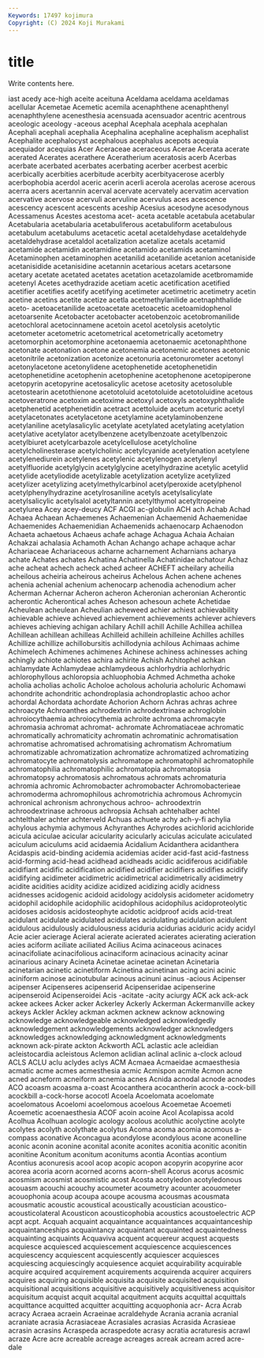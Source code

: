 ```yaml
---
Keywords: 17497 kojimura
Copyright: (C) 2024 Koji Murakami
---
```


# title

Write contents here.



iast acedy ace-high aceite aceituna
Aceldama aceldama aceldamas acellular Acemetae Acemetic acemila acenaphthene acenaphthenyl acenaphthylene
acenesthesia acensuada acensuador acentric acentrous aceologic aceology -aceous acephal Acephala
acephala acephalan Acephali acephali acephalia Acephalina acephaline acephalism acephalist Acephalite
acephalocyst acephalous acephalus acepots acequia acequiador acequias Acer Aceraceae aceraceous
Acerae Acerata acerate acerated Acerates acerathere Aceratherium aceratosis acerb Acerbas
acerbate acerbated acerbates acerbating acerber acerbest acerbic acerbically acerbities acerbitude
acerbity acerbityacerose acerbly acerbophobia acerdol aceric acerin acerli acerola acerolas
acerose acerous acerra acers acertannin acerval acervate acervately acervatim acervation
acervative acervose acervuli acervuline acervulus aces acescence acescency acescent acescents
aceship Acesius acesodyne acesodynous Acessamenus Acestes acestoma acet- aceta acetable
acetabula acetabular Acetabularia acetabularia acetabuliferous acetabuliform acetabulous acetabulum acetabulums acetacetic
acetal acetaldehydase acetaldehyde acetaldehydrase acetaldol acetalization acetalize acetals acetamid acetamide
acetamidin acetamidine acetamido acetamids acetaminol Acetaminophen acetaminophen acetanilid acetanilide acetanion
acetaniside acetanisidide acetanisidine acetannin acetarious acetars acetarsone acetary acetate acetated
acetates acetation acetazolamide acetbromamide acetenyl Acetes acethydrazide acetiam acetic acetification
acetified acetifier acetifies acetify acetifying acetimeter acetimetric acetimetry acetin acetine
acetins acetite acetize acetla acetmethylanilide acetnaphthalide aceto- acetoacetanilide acetoacetate acetoacetic
acetoamidophenol acetoarsenite Acetobacter acetobacter acetobenzoic acetobromanilide acetochloral acetocinnamene acetoin acetol
acetolysis acetolytic acetometer acetometric acetometrical acetometrically acetometry acetomorphin acetomorphine acetonaemia
acetonaemic acetonaphthone acetonate acetonation acetone acetonemia acetonemic acetones acetonic acetonitrile
acetonization acetonize acetonuria acetonurometer acetonyl acetonylacetone acetonylidene acetophenetide acetophenetidin acetophenetidine
acetophenin acetophenine acetophenone acetopiperone acetopyrin acetopyrine acetosalicylic acetose acetosity acetosoluble
acetostearin acetothienone acetotoluid acetotoluide acetotoluidine acetous acetoveratrone acetoxim acetoxime acetoxyl
acetoxyls acetoxyphthalide acetphenetid acetphenetidin acetract acettoluide acetum aceturic acetyl acetylacetonates
acetylacetone acetylamine acetylaminobenzene acetylaniline acetylasalicylic acetylate acetylated acetylating acetylation acetylative
acetylator acetylbenzene acetylbenzoate acetylbenzoic acetylbiuret acetylcarbazole acetylcellulose acetylcholine acetylcholinesterase acetylcholinic
acetylcyanide acetylenation acetylene acetylenediurein acetylenes acetylenic acetylenogen acetylenyl acetylfluoride acetylglycin
acetylglycine acetylhydrazine acetylic acetylid acetylide acetyliodide acetylizable acetylization acetylize acetylized
acetylizer acetylizing acetylmethylcarbinol acetylperoxide acetylphenol acetylphenylhydrazine acetylrosaniline acetyls acetylsalicylate acetylsalicylic
acetylsalol acetyltannin acetylthymol acetyltropeine acetylurea Acey acey-deucy ACF ACGI ac-globulin
ACH ach Achab Achad Achaea Achaean Achaemenes Achaemenian Achaemenid Achaemenidae
Achaemenides Achaemenidian Achaemenids achaenocarp Achaenodon Achaeta achaetous Achaeus achafe achage
Achagua Achaia Achaian Achakzai achalasia Achamoth Achan Achango achape achaque
achar Achariaceae Achariaceous acharne acharnement Acharnians acharya achate Achates achates
Achatina Achatinella Achatinidae achatour Achaz ache acheat achech acheck ached
acheer ACHEFT acheilary acheilia acheilous acheiria acheirous acheirus Achelous Achen
achene achenes achenia achenial achenium achenocarp achenodia achenodium acher Acherman
Achernar Acheron acheron Acheronian acheronian Acherontic acherontic Acherontical aches Acheson
achesoun achete Achetidae Acheulean acheulean Acheulian acheweed achier achiest achievability
achievable achieve achieved achievement achievements achiever achievers achieves achieving achigan
achilary Achill achill Achille Achillea achillea Achillean achillean achilleas Achilleid
achillein achilleine Achilles achilles Achillize achillize achillobursitis achillodynia achilous Achimaas
achime Achimelech Achimenes achimenes Achinese achiness achinesses aching achingly achiote
achiotes achira achirite Achish Achitophel achkan achlamydate Achlamydeae achlamydeous achlorhydria
achlorhydric achlorophyllous achloropsia achluophobia Achmed Achmetha achoke acholia acholias acholic
Acholoe acholous acholuria acholuric Achomawi achondrite achondritic achondroplasia achondroplastic achoo
achor achordal Achordata achordate Achorion Achorn Achras achras achree achroacyte
Achroanthes achrodextrin achrodextrinase achroglobin achroiocythaemia achroiocythemia achroite achroma achromacyte achromasia
achromat achromat- achromate Achromatiaceae achromatic achromatically achromaticity achromatin achromatinic achromatisation
achromatise achromatised achromatising achromatism Achromatium achromatizable achromatization achromatize achromatized achromatizing
achromatocyte achromatolysis achromatope achromatophil achromatophile achromatophilia achromatophilic achromatopia achromatopsia achromatopsy
achromatosis achromatous achromats achromaturia achromia achromic Achromobacter achromobacter Achromobacterieae achromoderma
achromophilous achromotrichia achromous Achromycin achronical achronism achronychous achroo- achroodextrin achroodextrinase
achroous achropsia Achsah achtehalber achtel achtelthaler achter achterveld Achuas achuete
achy ach-y-fi achylia achylous achymia achymous Achyranthes Achyrodes acichlorid acichloride
acicula aciculae acicular acicularity acicularly aciculas aciculate aciculated aciculum aciculums
acid acidaemia Acidalium Acidanthera acidanthera Acidaspis acid-binding acidemia acidemias acider
acid-fast acid-fastness acid-forming acid-head acidhead acidheads acidic acidiferous acidifiable acidifiant
acidific acidification acidified acidifier acidifiers acidifies acidify acidifying acidimeter acidimetric
acidimetrical acidimetrically acidimetry acidite acidities acidity acidize acidized acidizing acidly
acidness acidnesses acidogenic acidoid acidology acidolysis acidometer acidometry acidophil acidophile
acidophilic acidophilous acidophilus acidoproteolytic acidoses acidosis acidosteophyte acidotic acidproof acids
acid-treat acidulant acidulate acidulated acidulates acidulating acidulation acidulent acidulous acidulously
acidulousness aciduria acidurias aciduric acidy acidyl Acie acier acierage Acieral
acierate acierated acierates acierating acieration acies aciform aciliate aciliated Acilius
Acima acinaceous acinaces acinacifoliate acinacifolious acinaciform acinacious acinacity acinar acinarious
acinary Acineta Acinetae acinetae acinetan Acinetaria acinetarian acinetic acinetiform Acinetina
acinetinan acing acini acinic aciniform acinose acinotubular acinous acinuni acinus
-acious Acipenser acipenser Acipenseres acipenserid Acipenseridae acipenserine acipenseroid Acipenseroidei Acis
-acitate -acity aciurgy ACK ack ack-ack ackee ackees Acker acker
Ackerley Ackerly Ackerman Ackermanville ackey ackeys Ackler Ackley ackman ackmen
acknew acknow acknowing acknowledge acknowledgeable acknowledged acknowledgedly acknowledgement acknowledgements acknowledger
acknowledgers acknowledges acknowledging acknowledgment acknowledgments acknown ack-pirate ackton Ackworth ACL
aclastic acle acleidian acleistocardia acleistous Aclemon aclidian aclinal aclinic a-clock
acloud ACLS ACLU aclu aclydes aclys ACM Acmaea Acmaeidae acmaesthesia
acmatic acme acmes acmesthesia acmic Acmispon acmite Acmon acne acned
acneform acneiform acnemia acnes Acnida acnodal acnode acnodes ACO acoasm
acoasma a-coast Acocanthera acocantherin acock a-cock-bill acockbill a-cock-horse acocotl Acoela
Acoelomata acoelomate acoelomatous Acoelomi acoelomous acoelous Acoemetae Acoemeti Acoemetic acoenaesthesia
ACOF acoin acoine Acol Acolapissa acold Acolhua Acolhuan acologic acology
acolous acoluthic acolyctine acolyte acolytes acolyth acolythate acolytus Acoma acoma
acomia acomous a-compass aconative Aconcagua acondylose acondylous acone aconelline aconic
aconin aconine aconital aconite aconites aconitia aconitic aconitin aconitine Aconitum
aconitum aconitums acontia Acontias acontium Acontius aconuresis acool acop acopic
acopon acopyrin acopyrine acor acorea acoria acorn acorned acorns acorn-shell
Acorus acorus acosmic acosmism acosmist acosmistic acost Acosta acotyledon acotyledonous
acouasm acouchi acouchy acoumeter acoumetry acounter acouometer acouophonia acoup acoupa
acoupe acousma acousmas acousmata acousmatic acoustic acoustical acoustically acoustician acoustico-
acousticolateral Acousticon acousticophobia acoustics acoustoelectric ACP acpt acpt. Acquah acquaint
acquaintance acquaintances acquaintanceship acquaintanceships acquaintancy acquaintant acquainted acquaintedness acquainting acquaints
Acquaviva acquent acquereur acquest acquests acquiesce acquiesced acquiescement acquiescence acquiescences
acquiescency acquiescent acquiescently acquiescer acquiesces acquiescing acquiescingly acquiesence acquiet acquirability
acquirable acquire acquired acquirement acquirements acquirenda acquirer acquirers acquires acquiring
acquisible acquisita acquisite acquisited acquisition acquisitional acquisitions acquisitive acquisitively acquisitiveness
acquisitor acquisitum acquist acquit acquital acquitment acquits acquittal acquittals acquittance
acquitted acquitter acquitting acquophonia acr- Acra Acrab acracy Acraea acraein
Acraeinae acraldehyde Acrania acrania acranial acraniate acrasia Acrasiaceae Acrasiales acrasias
Acrasida Acrasieae acrasin acrasins Acraspeda acraspedote acrasy acratia acraturesis acrawl
acraze Acre acre acreable acreage acreages acreak acream acred acre-dale
